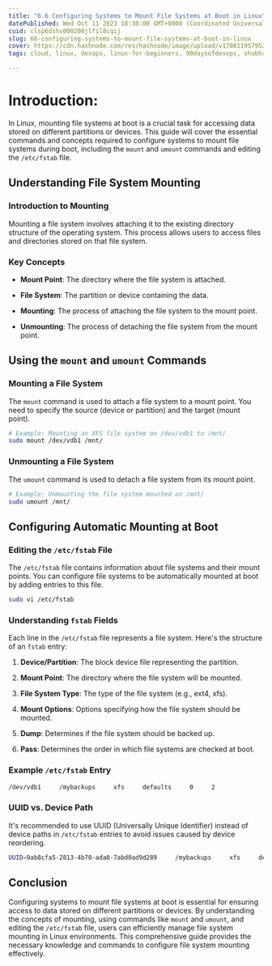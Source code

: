 ```yaml
---
title: "6.6 Configuring Systems to Mount File Systems at Boot in Linux"
datePublished: Wed Oct 11 2023 18:30:00 GMT+0000 (Coordinated Universal Time)
cuid: clsp6dshv000208jlfil8cqij
slug: 66-configuring-systems-to-mount-file-systems-at-boot-in-linux
cover: https://cdn.hashnode.com/res/hashnode/image/upload/v1708119579521/fb6514cb-5569-459a-ba47-4b99a63b91a7.png
tags: cloud, linux, devops, linux-for-beginners, 90daysofdevops, shubhamlondhe, trainwithshubham, systemadministration

---
```


# Introduction:

In Linux, mounting file systems at boot is a crucial task for accessing data stored on different partitions or devices. This guide will cover the essential commands and concepts required to configure systems to mount file systems during boot, including the `mount` and `umount` commands and editing the `/etc/fstab` file.

## Understanding File System Mounting

### Introduction to Mounting

Mounting a file system involves attaching it to the existing directory structure of the operating system. This process allows users to access files and directories stored on that file system.

### Key Concepts

* **Mount Point**: The directory where the file system is attached.
    
* **File System**: The partition or device containing the data.
    
* **Mounting**: The process of attaching the file system to the mount point.
    
* **Unmounting**: The process of detaching the file system from the mount point.
    

## Using the `mount` and `umount` Commands

### Mounting a File System

The `mount` command is used to attach a file system to a mount point. You need to specify the source (device or partition) and the target (mount point).

```bash
# Example: Mounting an XFS file system on /dev/vdb1 to /mnt/
sudo mount /dev/vdb1 /mnt/
```

### Unmounting a File System

The `umount` command is used to detach a file system from its mount point.

```bash
# Example: Unmounting the file system mounted on /mnt/
sudo umount /mnt/
```

## Configuring Automatic Mounting at Boot

### Editing the `/etc/fstab` File

The `/etc/fstab` file contains information about file systems and their mount points. You can configure file systems to be automatically mounted at boot by adding entries to this file.

```bash
sudo vi /etc/fstab
```

### Understanding `fstab` Fields

Each line in the `/etc/fstab` file represents a file system. Here's the structure of an `fstab` entry:

1. **Device/Partition**: The block device file representing the partition.
    
2. **Mount Point**: The directory where the file system will be mounted.
    
3. **File System Type**: The type of the file system (e.g., ext4, xfs).
    
4. **Mount Options**: Options specifying how the file system should be mounted.
    
5. **Dump**: Determines if the file system should be backed up.
    
6. **Pass**: Determines the order in which file systems are checked at boot.
    

### Example `/etc/fstab` Entry

```bash
/dev/vdb1     /mybackups     xfs     defaults     0     2
```

### UUID vs. Device Path

It's recommended to use UUID (Universally Unique Identifier) instead of device paths in `/etc/fstab` entries to avoid issues caused by device reordering.

```bash
UUID=9ab8cfa5-2813-4b70-ada0-7abd0ad9d289     /mybackups     xfs     defaults     0     2
```

## Conclusion

Configuring systems to mount file systems at boot is essential for ensuring access to data stored on different partitions or devices. By understanding the concepts of mounting, using commands like `mount` and `umount`, and editing the `/etc/fstab` file, users can efficiently manage file system mounting in Linux environments. This comprehensive guide provides the necessary knowledge and commands to configure file system mounting effectively.